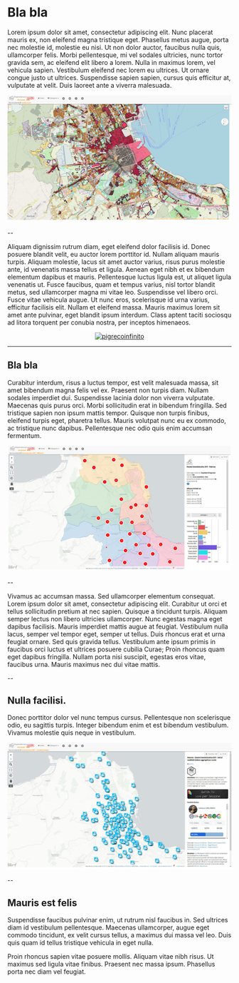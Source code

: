 # Bla bla 

Lorem ipsum dolor sit amet, consectetur adipiscing elit. Nunc placerat mauris ex, non eleifend magna tristique eget. Phasellus metus augue, porta nec molestie id, molestie eu nisi. Ut non dolor auctor, faucibus nulla quis, ullamcorper felis. Morbi pellentesque, mi vel sodales ultricies, nunc tortor gravida sem, ac eleifend elit libero a lorem. Nulla in maximus lorem, vel vehicula sapien. Vestibulum eleifend nec lorem eu ultrices. Ut ornare congue justo ut ultrices. Suspendisse sapien sapien, cursus quis efficitur at, vulputate at velit. Duis laoreet ante a viverra malesuada.

![foto](immago/cambia-menti.jpg)

--

Aliquam dignissim rutrum diam, eget eleifend dolor facilisis id. Donec posuere blandit velit, eu auctor lorem porttitor id. Nullam aliquam mauris turpis. Aliquam molestie, lacus sit amet auctor varius, risus purus molestie ante, id venenatis massa tellus et ligula. Aenean eget nibh et ex bibendum elementum dapibus et mauris. Pellentesque luctus ligula est, ut aliquet ligula venenatis ut. Fusce faucibus, quam et tempus varius, nisl tortor blandit metus, sed ullamcorper magna mi vitae leo. Suspendisse vel libero orci. Fusce vitae vehicula augue. Ut nunc eros, scelerisque id urna varius, efficitur facilisis elit. Nullam et eleifend massa. Mauris maximus lorem sit amet ante pulvinar, eget blandit ipsum interdum. Class aptent taciti sociosqu ad litora torquent per conubia nostra, per inceptos himenaeos. 

<p align="center">
  <a href="http://bit.ly/hfcqgis" target="_blank"><img src="https://raw.githubusercontent.com/gbvitrano/HfcQGIS/master/img/logo_hfc_00.png" alt="pigrecoinfinito
"  width="800" title="“Sito realizzato dalla comunità OpenDataSicilia"></a>
</p>

---

## Bla bla 

Curabitur interdum, risus a luctus tempor, est velit malesuada massa, sit amet bibendum magna felis vel ex. Praesent non turpis diam. Nullam sodales imperdiet dui. Suspendisse lacinia dolor non viverra vulputate. Maecenas quis purus orci. Morbi sollicitudin erat in bibendum fringilla. Sed tristique sapien non ipsum mattis tempor. Quisque non turpis finibus, eleifend turpis eget, pharetra tellus. Mauris volutpat nunc eu ex commodo, ac tristique nunc dapibus. Pellentesque nec odio quis enim accumsan fermentum. 

<p align="center">
  <a href="#" target="_blank"><img src="https://raw.githubusercontent.com/gbvitrano/test_vscode-reveal/master/immago/amministrative_2017_affluenza.jpg" alt="pigrecoinfinito
"  width="500" title="“Sito realizzato dalla comunità OpenDataSicilia"></a>
</p>

--

Vivamus ac accumsan massa. Sed ullamcorper elementum consequat. Lorem ipsum dolor sit amet, consectetur adipiscing elit. Curabitur ut orci et tellus sollicitudin pretium at nec sapien. Quisque a tincidunt turpis. Aliquam semper lectus non libero ultricies ullamcorper. Nunc egestas magna eget dapibus facilisis. Mauris imperdiet mattis augue at feugiat. Vestibulum nulla lacus, semper vel tempor eget, semper ut tellus. Duis rhoncus erat et urna feugiat ornare. Sed quis gravida tellus. Vestibulum ante ipsum primis in faucibus orci luctus et ultrices posuere cubilia Curae; Proin rhoncus quam eget dapibus fringilla. Nullam porta nisi suscipit, egestas eros vitae, faucibus urna. Mauris maximus nec dui vitae mattis. 

--

## Nulla facilisi. 
Donec porttitor dolor vel nunc tempus cursus. Pellentesque non scelerisque odio, eu sagittis turpis. Integer bibendum enim et est bibendum vestibulum. Vivamus molestie quis neque in vestibulum. 

![foto1](immago/amministrative_2017_voti_sindaco.jpg)

--

## Mauris est felis
Suspendisse faucibus pulvinar enim, ut rutrum nisl faucibus in. Sed ultrices diam id vestibulum pellentesque. Maecenas ullamcorper, augue eget commodo tincidunt, ex velit cursus tellus, a maximus dui massa vel leo. Duis quis quam id tellus tristique vehicula in eget nulla.

Proin rhoncus sapien vitae posuere mollis. Aliquam vitae nibh risus. Ut maximus sed ligula vitae finibus. Praesent nec massa ipsum. Phasellus porta nec diam vel feugiat. 

